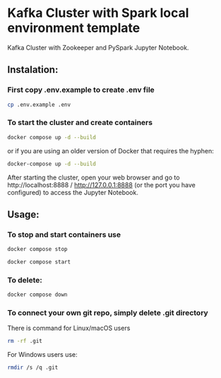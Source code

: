 # Kafka Cluster with Spark local environment template

Kafka Cluster with Zookeeper and PySpark Jupyter Notebook.

## Instalation:
### First copy .env.example to create .env file
```bash
cp .env.example .env
```
### To start the cluster and create containers
```bash 
docker compose up -d --build
```
or if you are using an older version of Docker that requires the hyphen:
```bash
docker-compose up -d --build
```
After starting the cluster, open your web browser and go to http://localhost:8888 / http://127.0.0.1:8888 (or the port you have configured) to access the Jupyter Notebook.

## Usage:
### To stop and start containers use
```bash
docker compose stop
```
```bash
docker compose start
```
### To delete:
```bash
docker compose down
```
### To connect your own git repo, simply delete .git directory
There is command for Linux/macOS users
```bash
rm -rf .git
```
For Windows users use:
```bash
rmdir /s /q .git
```
